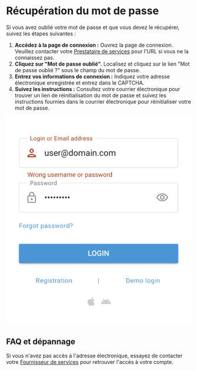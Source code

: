 # Récupération du mot de passe

Si vous avez oublié votre mot de passe et que vous devez le récupérer, suivez les étapes suivantes :

1. **Accédez à la page de connexion :** Ouvrez la page de connexion. Veuillez contacter votre [Prestataire de services](../demarrage-rapide/fournisseur-de-services.md) pour l'URL si vous ne la connaissez pas.
2. **Cliquez sur "Mot de passe oublié".** Localisez et cliquez sur le lien "Mot de passe oublié ?" sous le champ du mot de passe.
3. **Entrez vos informations de connexion :** Indiquez votre adresse électronique enregistrée et entrez dans le CAPTCHA.
4. **Suivez les instructions :** Consultez votre courrier électronique pour trouver un lien de réinitialisation du mot de passe et suivez les instructions fournies dans le courrier électronique pour réinitialiser votre mot de passe.

![](../../guide-de-litilizateur/compte/attachments/image-20240718-181310.png)

## FAQ et dépannage

Si vous n'avez pas accès à l'adresse électronique, essayez de contacter votre [Fournisseur de services](../demarrage-rapide/fournisseur-de-services.md) pour retrouver l'accès à votre compte.
